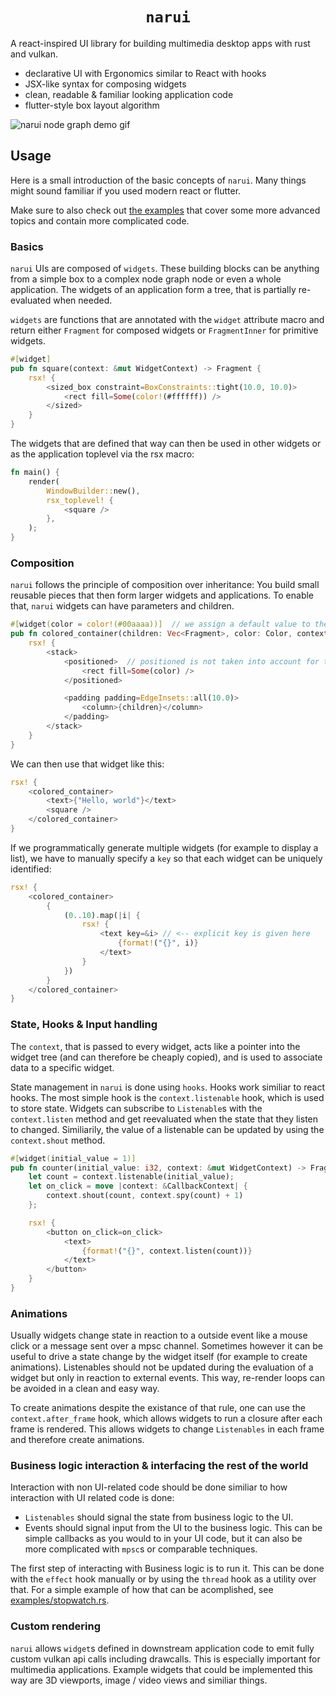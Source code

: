<h1 align="center"><code>narui</code></h1>

A react-inspired UI library for building multimedia desktop apps with rust and vulkan.

* declarative UI with Ergonomics similar to React with hooks
* JSX-like syntax for composing widgets
* clean, readable & familiar looking application code
* flutter-style box layout algorithm

![narui node graph demo gif](./node_graph_demo.gif)

## Usage
Here is a small introduction of the basic concepts of `narui`. Many things might sound familiar if you used modern react or flutter. 

Make sure to also check out [the examples](examples/) that cover some more advanced topics and contain more complicated code.

### Basics

`narui` UIs are composed of `widgets`. These building blocks can be anything from a simple box to a complex node graph node or even a whole application. The widgets of an application form a tree, that is partially re-evaluated when needed.

`widgets` are functions that are annotated with the `widget` attribute macro and return either `Fragment` for composed widgets or `FragmentInner` for primitive widgets.

```rust
#[widget]
pub fn square(context: &mut WidgetContext) -> Fragment {
    rsx! {
        <sized_box constraint=BoxConstraints::tight(10.0, 10.0)>
            <rect fill=Some(color!(#ffffff)) />
        </sized>
    }
}
```

The widgets that are defined that way can then be used in other widgets or as the application toplevel via the rsx macro:
```rust
fn main() {
    render(
        WindowBuilder::new(),
        rsx_toplevel! {
            <square />
        },
    );
}

```


### Composition

`narui` follows the principle of composition over inheritance: You build small reusable pieces that then form larger widgets and applications. To enable that, `narui` widgets can have parameters and children.

```rust
#[widget(color = color!(#00aaaa))]  // we assign a default value to the color attribute which is used when color is unspecified
pub fn colored_container(children: Vec<Fragment>, color: Color, context: &mut WidgetContext) -> Fragment {
    rsx! {
        <stack>
            <positioned>  // positioned is not taken into account for the size calculation of the stack
                <rect fill=Some(color) />
            </positioned>

            <padding padding=EdgeInsets::all(10.0)>
                <column>{children}</column>
            </padding>
        </stack>
    }
}
```

We can then use that widget like this:
```rust
rsx! {
    <colored_container>
        <text>{"Hello, world"}</text>
        <square />
    </colored_container>
}
```

If we programmatically generate multiple widgets (for example to display a list), we have to manually specify a `key` so that each widget can be uniquely identified:
```rust
rsx! {
    <colored_container>
        {
            (0..10).map(|i| {
                rsx! { 
                    <text key=&i> // <-- explicit key is given here
                        {format!("{}", i)}
                    </text> 
                }
            })
        }
    </colored_container>
}
```



### State, Hooks & Input handling

The `context`, that is passed to every widget, acts like a pointer into the widget tree (and can therefore be cheaply copied), and is used to associate data to a specific widget.

State management in `narui` is done using `hooks`. 
Hooks work similiar to react hooks. The most simple hook is the `context.listenable` hook, which is used to store state. Widgets can subscribe to `Listenable`s with the `context.listen` method and get reevaluated when the state that they listen to changed. Similiarily, the value of a listenable can be updated by using the `context.shout` method.

```rust
#[widget(initial_value = 1)]
pub fn counter(initial_value: i32, context: &mut WidgetContext) -> Fragment {
    let count = context.listenable(initial_value);
    let on_click = move |context: &CallbackContext| {
        context.shout(count, context.spy(count) + 1)
    };

    rsx! {
        <button on_click=on_click>
            <text>
                {format!("{}", context.listen(count))}
            </text>
        </button>
    }
}
```

### Animations

Usually widgets change state in reaction to a outside event like a mouse click or a message sent over a mpsc channel. Sometimes however it can be useful to drive a state change by the widget itself (for example to create animations).
Listenables should not be updated during the evaluation of a widget but only in reaction to external events. This way, re-render loops can be avoided in a clean and easy way.

To create animations despite the existance of that rule, one can use the `context.after_frame` hook, which allows widgets to run a closure after each frame is rendered. This allows widgets to change `Listenables` in each frame and therefore create animations.


### Business logic interaction & interfacing the rest of the world

Interaction with non UI-related code should be done similiar to how interaction with UI related code is done: 
* `Listenables` should signal the state from business logic to the UI.
* Events should signal input from the UI to the business logic. This can be simple callbacks as you would to in your UI code, but it can also be more complicated with `mpsc`s or comparable techniques.

The first step of interacting with Business logic is to run it. This can be done with the `effect` hook manually or by using the `thread` hook as a utility over that. For a simple example of how that can be acomplished, see [examples/stopwatch.rs](examples/stopwatch.rs).


### Custom rendering

`narui` allows `widget`s defined in downstream application code to emit fully custom vulkan api calls including drawcalls. This is especially important for multimedia applications. Example widgets that could be implemented this way are 3D viewports, image / video views and similiar things.
